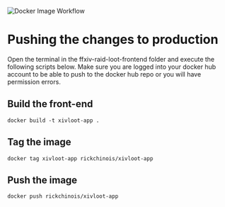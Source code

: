 ![Docker Image Workflow](https://github.com/XIVLoot/xivloot-app/actions/workflows/docker-image.yml/badge.svg)<br>
# Pushing the changes to production
Open the terminal in the ffxiv-raid-loot-frontend folder and execute the following scripts below.
Make sure you are logged into your docker hub account to be able to push to the docker hub repo or you will have permission errors.

## Build the front-end

``` shell
docker build -t xivloot-app .
```

## Tag the image

``` shell
docker tag xivloot-app rickchinois/xivloot-app
```

## Push the image

``` shell
docker push rickchinois/xivloot-app
```
